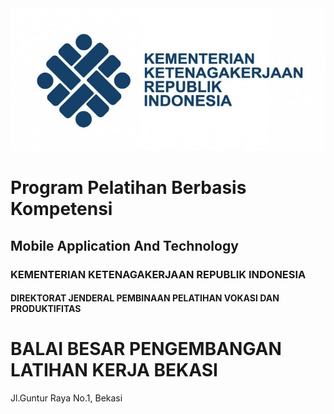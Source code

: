 <img src="logo.jpg" alt="pict" />

# Program Pelatihan Berbasis Kompetensi

## Mobile Application And Technology

### KEMENTERIAN KETENAGAKERJAAN REPUBLIK INDONESIA
#### DIREKTORAT JENDERAL PEMBINAAN PELATIHAN VOKASI DAN PRODUKTIFITAS

# BALAI BESAR PENGEMBANGAN LATIHAN KERJA BEKASI

Jl.Guntur Raya No.1, Bekasi

